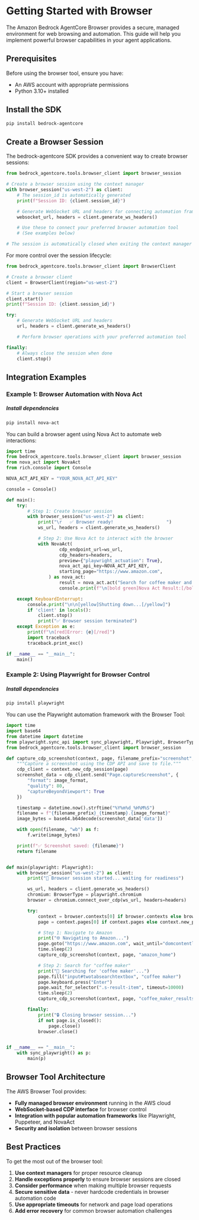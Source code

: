 # Getting Started with Browser

The Amazon Bedrock AgentCore Browser provides a secure, managed environment for web browsing and automation. This guide will help you implement powerful browser capabilities in your agent applications.

## Prerequisites

Before using the browser tool, ensure you have:

- An AWS account with appropriate permissions
- Python 3.10+ installed

## Install the SDK

```bash
pip install bedrock-agentcore
```

## Create a Browser Session

The bedrock-agentcore SDK provides a convenient way to create browser sessions:

```python
from bedrock_agentcore.tools.browser_client import browser_session

# Create a browser session using the context manager
with browser_session("us-west-2") as client:
    # The session_id is automatically generated
    print(f"Session ID: {client.session_id}")

    # Generate WebSocket URL and headers for connecting automation frameworks
    websocket_url, headers = client.generate_ws_headers()

    # Use these to connect your preferred browser automation tool
    # (See examples below)

# The session is automatically closed when exiting the context manager
```

For more control over the session lifecycle:

```python
from bedrock_agentcore.tools.browser_client import BrowserClient

# Create a browser client
client = BrowserClient(region="us-west-2")

# Start a browser session
client.start()
print(f"Session ID: {client.session_id}")

try:
    # Generate WebSocket URL and headers
    url, headers = client.generate_ws_headers()

    # Perform browser operations with your preferred automation tool

finally:
    # Always close the session when done
    client.stop()
```

## Integration Examples

### Example 1: Browser Automation with Nova Act

##### Install dependencies

```bash
pip install nova-act
```
You can build a browser agent using Nova Act to automate web interactions:

```python
import time
from bedrock_agentcore.tools.browser_client import browser_session
from nova_act import NovaAct
from rich.console import Console

NOVA_ACT_API_KEY = "YOUR_NOVA_ACT_API_KEY"

console = Console()

def main():
    try:
        # Step 1: Create browser session
        with browser_session("us-west-2") as client:
            print("\r   ✅ Browser ready!                    ")
            ws_url, headers = client.generate_ws_headers()

            # Step 2: Use Nova Act to interact with the browser
            with NovaAct(
                    cdp_endpoint_url=ws_url,
                    cdp_headers=headers,
                    preview={"playwright_actuation": True},
                    nova_act_api_key=NOVA_ACT_API_KEY,
                    starting_page="https://www.amazon.com",
                ) as nova_act:
                    result = nova_act.act("Search for coffee maker and get the details of the lowest priced one on the first page")
                    console.print(f"\n[bold green]Nova Act Result:[/bold green] {result}")

    except KeyboardInterrupt:
        console.print("\n\n[yellow]Shutting down...[/yellow]")
        if 'client' in locals():
            client.stop()
            print("✅ Browser session terminated")
    except Exception as e:
        print(f"\n[red]Error: {e}[/red]")
        import traceback
        traceback.print_exc()

if __name__ == "__main__":
    main()
```

### Example 2: Using Playwright for Browser Control

##### Install dependencies

```bash
pip install playwright
```

You can use the Playwright automation framework with the Browser Tool:

```python
import time
import base64
from datetime import datetime
from playwright.sync_api import sync_playwright, Playwright, BrowserType
from bedrock_agentcore.tools.browser_client import browser_session

def capture_cdp_screenshot(context, page, filename_prefix="screenshot", image_format="jpeg"):
    """Capture a screenshot using the CDP API and save to file."""
    cdp_client = context.new_cdp_session(page)
    screenshot_data = cdp_client.send("Page.captureScreenshot", {
        "format": image_format,
        "quality": 80,
        "captureBeyondViewport": True
    })

    timestamp = datetime.now().strftime("%Y%m%d_%H%M%S")
    filename = f"{filename_prefix}_{timestamp}.{image_format}"
    image_bytes = base64.b64decode(screenshot_data['data'])

    with open(filename, "wb") as f:
        f.write(image_bytes)

    print(f"✅ Screenshot saved: {filename}")
    return filename


def main(playwright: Playwright):
    with browser_session("us-west-2") as client:
        print("📡 Browser session started... waiting for readiness")

        ws_url, headers = client.generate_ws_headers()
        chromium: BrowserType = playwright.chromium
        browser = chromium.connect_over_cdp(ws_url, headers=headers)

        try:
            context = browser.contexts[0] if browser.contexts else browser.new_context()
            page = context.pages[0] if context.pages else context.new_page()

            # Step 1: Navigate to Amazon
            print("🌐 Navigating to Amazon...")
            page.goto("https://www.amazon.com", wait_until="domcontentloaded")
            time.sleep(2)
            capture_cdp_screenshot(context, page, "amazon_home")

            # Step 2: Search for "coffee maker"
            print("🔎 Searching for 'coffee maker'...")
            page.fill("input#twotabsearchtextbox", "coffee maker")
            page.keyboard.press("Enter")
            page.wait_for_selector(".s-result-item", timeout=10000)
            time.sleep(2)
            capture_cdp_screenshot(context, page, "coffee_maker_results")

        finally:
            print("🔒 Closing browser session...")
            if not page.is_closed():
                page.close()
            browser.close()


if __name__ == "__main__":
    with sync_playwright() as p:
        main(p)
```

## Browser Tool Architecture

The AWS Browser Tool provides:

- **Fully managed browser environment** running in the AWS cloud
- **WebSocket-based CDP interface** for browser control
- **Integration with popular automation frameworks** like Playwright, Puppeteer, and NovaAct
- **Security and isolation** between browser sessions

## Best Practices

To get the most out of the browser tool:

1. **Use context managers** for proper resource cleanup
2. **Handle exceptions properly** to ensure browser sessions are closed
3. **Consider performance** when making multiple browser requests
4. **Secure sensitive data** - never hardcode credentials in browser automation code
5. **Use appropriate timeouts** for network and page load operations
6. **Add error recovery** for common browser automation challenges
